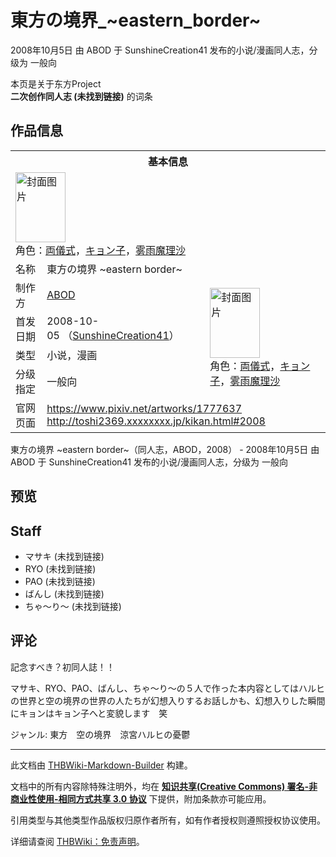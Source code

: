 # 東方の境界_~eastern_border~

<!-- source html: G:\repos\THBWiki-Markdown-Builder\THBWikiMarkdown\Temp\main\9\9d\ns0%3A%E6%9D%B1%E6%96%B9%E3%81%AE%E5%A2%83%E7%95%8C_%7Eeastern_border%7E.html -->

2008年10月5日 由 ABOD 于 SunshineCreation41 发布的小说/漫画同人志，分级为 一般向

本页是关于东方Project  
 **二次创作同人志 (未找到链接)** 的词条

## 作品信息

<table><tbody><tr><th colspan="3">基本信息</th></tr><tr><td class="cover-artwork-mobile" colspan="2"><a href="./文件-東方の境界_~eastern_border~封面.gif.md" class="image" title="封面图片"><img alt="封面图片" src="https://upload.thwiki.cc/thumb/c/cf/%E6%9D%B1%E6%96%B9%E3%81%AE%E5%A2%83%E7%95%8C_~eastern_border~%E5%B0%81%E9%9D%A2.gif/80px-%E6%9D%B1%E6%96%B9%E3%81%AE%E5%A2%83%E7%95%8C_~eastern_border~%E5%B0%81%E9%9D%A2.gif" decoding="async" loading="lazy" width="80" height="112" srcset="https://upload.thwiki.cc/thumb/c/cf/%E6%9D%B1%E6%96%B9%E3%81%AE%E5%A2%83%E7%95%8C_~eastern_border~%E5%B0%81%E9%9D%A2.gif/120px-%E6%9D%B1%E6%96%B9%E3%81%AE%E5%A2%83%E7%95%8C_~eastern_border~%E5%B0%81%E9%9D%A2.gif 1.5x, https://upload.thwiki.cc/thumb/c/cf/%E6%9D%B1%E6%96%B9%E3%81%AE%E5%A2%83%E7%95%8C_~eastern_border~%E5%B0%81%E9%9D%A2.gif/160px-%E6%9D%B1%E6%96%B9%E3%81%AE%E5%A2%83%E7%95%8C_~eastern_border~%E5%B0%81%E9%9D%A2.gif 2x" data-file-width="500" data-file-height="699"></a><div class="cover-char">角色：<a href="/index.php?title=%E4%B8%A1%E5%84%80%E5%BC%8F&amp;action=edit&amp;redlink=1" class="new" title="両儀式（页面不存在）">両儀式</a>，<a href="/index.php?title=%E3%82%AD%E3%83%A7%E3%83%B3%E5%AD%90&amp;action=edit&amp;redlink=1" class="new" title="キョン子（页面不存在）">キョン子</a>，<a href="./雾雨魔理沙.md" title="雾雨魔理沙">雾雨魔理沙</a></div></td>
</tr><tr><td class="label">名称</td><td colspan="2"> 東方の境界 ~eastern border~ </td></tr><tr><td class="label">制作方</td><td><a href="./ABOD.md" title="ABOD">ABOD</a></td><td class="cover-artwork" rowspan="4" style="min-width:112px;"><a href="./文件-東方の境界_~eastern_border~封面.gif.md" class="image" title="封面图片"><img alt="封面图片" src="https://upload.thwiki.cc/thumb/c/cf/%E6%9D%B1%E6%96%B9%E3%81%AE%E5%A2%83%E7%95%8C_~eastern_border~%E5%B0%81%E9%9D%A2.gif/80px-%E6%9D%B1%E6%96%B9%E3%81%AE%E5%A2%83%E7%95%8C_~eastern_border~%E5%B0%81%E9%9D%A2.gif" decoding="async" loading="lazy" width="80" height="112" srcset="https://upload.thwiki.cc/thumb/c/cf/%E6%9D%B1%E6%96%B9%E3%81%AE%E5%A2%83%E7%95%8C_~eastern_border~%E5%B0%81%E9%9D%A2.gif/120px-%E6%9D%B1%E6%96%B9%E3%81%AE%E5%A2%83%E7%95%8C_~eastern_border~%E5%B0%81%E9%9D%A2.gif 1.5x, https://upload.thwiki.cc/thumb/c/cf/%E6%9D%B1%E6%96%B9%E3%81%AE%E5%A2%83%E7%95%8C_~eastern_border~%E5%B0%81%E9%9D%A2.gif/160px-%E6%9D%B1%E6%96%B9%E3%81%AE%E5%A2%83%E7%95%8C_~eastern_border~%E5%B0%81%E9%9D%A2.gif 2x" data-file-width="500" data-file-height="699"></a><div class="cover-char">角色：<a href="/index.php?title=%E4%B8%A1%E5%84%80%E5%BC%8F&amp;action=edit&amp;redlink=1" class="new" title="両儀式（页面不存在）">両儀式</a>，<a href="/index.php?title=%E3%82%AD%E3%83%A7%E3%83%B3%E5%AD%90&amp;action=edit&amp;redlink=1" class="new" title="キョン子（页面不存在）">キョン子</a>，<a href="./雾雨魔理沙.md" title="雾雨魔理沙">雾雨魔理沙</a></div></td>
</tr><tr><td class="label">首发日期</td><td>2008-10-05&#160;（<a href="/展会作品列表?e=SunshineCreation%2341">SunshineCreation41</a>）</td></tr><tr><td class="label">类型</td><td>小说，漫画</td></tr><tr><td class="label">分级指定</td><td>一般向</td></tr>
<tr><td class="label">官网页面</td><td colspan="2"><a rel="nofollow" class="external free" href="https://www.pixiv.net/artworks/1777637">https://www.pixiv.net/artworks/1777637</a><br><a rel="nofollow" class="external free" href="http://toshi2369.xxxxxxxx.jp/kikan.html#2008">http://toshi2369.xxxxxxxx.jp/kikan.html#2008</a></td></tr></tbody></table>

東方の境界 ~eastern border~（同人志，ABOD，2008） - 2008年10月5日 由 ABOD 于 SunshineCreation41 发布的小说/漫画同人志，分级为 一般向

## 预览

## Staff
- マサキ (未找到链接)
- RYO (未找到链接)
- PAO (未找到链接)
- ばんし (未找到链接)
- ちゃ～り～ (未找到链接)


## 评论

  
記念すべき？初同人誌！！  

  

マサキ、RYO、PAO、ばんし、ちゃ～り～の５人で作った本内容としてはハルヒの世界と空の境界の世界の人たちが幻想入りするお話しかも、幻想入りした瞬間にキョンはキョン子へと変貌します　笑  

  

ジャンル: 東方　空の境界　涼宮ハルヒの憂鬱
  


  
  

  





---

此文档由 [THBWiki-Markdown-Builder](https://github.com/Delsin-Yu/THBWiki-Markdown-Builder) 构建。

文档中的所有内容除特殊注明外，均在 [**知识共享(Creative Commons) 署名-非商业性使用-相同方式共享 3.0 协议**](https://creativecommons.org/licenses/by-sa/3.0/deed.zh-hans) 下提供，附加条款亦可能应用。

引用类型与其他类型作品版权归原作者所有，如有作者授权则遵照授权协议使用。

详细请查阅 [THBWiki：免责声明](https://thbwiki.cc/THBWiki:%E5%85%8D%E8%B4%A3%E5%A3%B0%E6%98%8E)。

